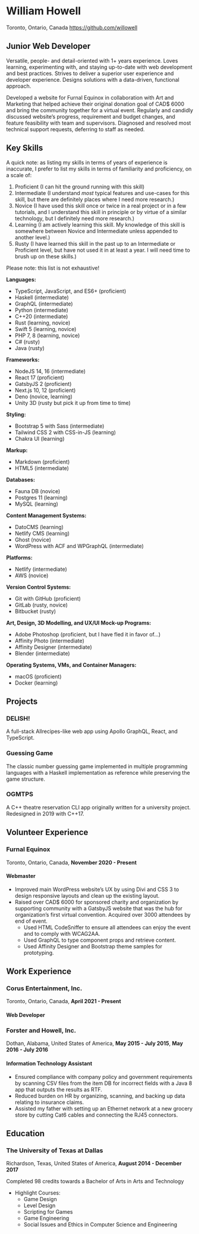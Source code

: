 # William Howell
Toronto, Ontario, Canada
https://github.com/willowell

## Junior Web Developer
Versatile, people- and detail-oriented with 1+ years experience. Loves learning, experimenting with, and staying up-to-date with web development and best practices. Strives to deliver a superior user experience and developer experience. Designs solutions with a data-driven, functional approach.

Developed a website for Furnal Equinox in collaboration with Art and Marketing that helped achieve their original donation goal of CAD$ 6000 and bring the community together for a virtual event. Regularly and candidly discussed website’s progress, requirement and budget changes, and feature feasibility with team and supervisors. Diagnosed and resolved most technical support requests, deferring to staff as needed. 

## Key Skills
A quick note: as listing my skills in terms of years of experience is inaccurate, I prefer to list my skills in terms of familiarity and proficiency, on a scale of:
1. Proficient (I can hit the ground running with this skill)
2. Intermediate (I understand *most* typical features and use-cases for this skill, but there are definitely places where I need more research.)
3. Novice (I have used this skill once or twice in a real project or in a few tutorials, and I understand this skill in principle or by virtue of a similar technology, but I definitely need more research.)
4. Learning (I am actively learning this skill. My knowledge of this skill is somewhere between Novice and Intermediate unless appended to another level.)
5. Rusty (I have learned this skill in the past up to an Intermediate or Proficient level, but have not used it in at least a year. I will need time to brush up on these skills.)

Please note: this list is not exhaustive!

**Languages:**
  * TypeScript, JavaScript, and ES6+ (proficient)
  * Haskell (intermediate)
  * GraphQL (intermediate)
  * Python (intermediate)
  * C++20 (intermediate)
  * Rust (learning, novice)
  * Swift 5 (learning, novice)
  * PHP 7, 8 (learning, novice)
  * C# (rusty)
  * Java (rusty)

**Frameworks:**
  * NodeJS 14, 16 (intermediate)
  * React 17 (proficient)
  * GatsbyJS 2 (proficient)
  * Next.js 10, 12 (proficient)
  * Deno (novice, learning)
  * Unity 3D (rusty but pick it up from time to time)

**Styling:**
  * Bootstrap 5 with Sass (intermediate)
  * Tailwind CSS 2 with CSS-in-JS (learning)
  * Chakra UI (learning)

**Markup:**
  * Markdown (proficient)
  * HTML5 (intermediate)

**Databases:**
  * Fauna DB (novice)
  * Postgres 11 (learning)
  * MySQL (learning)

**Content Management Systems:**
  * DatoCMS (learning)
  * Netlify CMS (learning)
  * Ghost (novice)
  * WordPress with ACF and WPGraphQL (intermediate)

**Platforms:**
  * Netlify (intermediate)
  * AWS (novice)

**Version Control Systems:**
  * Git with GitHub (proficient)
  * GitLab (rusty, novice)
  * Bitbucket (rusty)

**Art, Design, 3D Modelling, and UX/UI Mock-up Programs:**
  * Adobe Photoshop (proficient, but I have fled it in favor of...)
  * Affinity Photo (intermediate)
  * Affinity Designer (intermediate)
  * Blender (intermediate)

**Operating Systems, VMs, and Container Managers:**
  * macOS (proficient)
  * Docker (learning)

## Projects
### DELISH!
A full-stack Allrecipes-like web app using Apollo GraphQL, React, and TypeScript.

### Guessing Game
The classic number guessing game implemented in multiple programming languages with a Haskell implementation as reference while preserving the game structure.

### OGMTPS
A C++ theatre reservation CLI app originally written for a university project. Redesigned in 2019 with C++17.

## Volunteer Experience

### Furnal Equinox
Toronto, Ontario, Canada, **November 2020 - Present**

#### Webmaster
* Improved main WordPress website’s UX by using Divi and CSS 3 to design responsive layouts and clean up the existing layout.
* Raised over CAD$ 6000 for sponsored charity and organization by supporting community with a GatsbyJS website that was the hub for organization’s first virtual convention. Acquired over 3000 attendees by end of event. 
  * Used HTML CodeSniffer to ensure all attendees can enjoy the event and to comply with WCAG2AA. 
  * Used GraphQL to type component props and retrieve content. 
  * Used Affinity Designer and Bootstrap theme samples for prototyping. 

## Work Experience

### Corus Entertainment, Inc.
Toronto, Ontario, Canada, **April 2021 - Present**

#### Web Developer

### Forster and Howell, Inc.
Dothan, Alabama, United States of America, **May 2015 - July 2015**, **May 2016 - July 2016**

#### Information Technology Assistant
* Ensured compliance with company policy and government requirements by scanning CSV files from the item DB for incorrect fields with a Java 8 app that outputs the results as RTF.
* Reduced burden on HR by organizing, scanning, and backing up data relating to insurance claims.
* Assisted my father with setting up an Ethernet network at a new grocery store by cutting Cat6 cables and connecting the RJ45 connectors.

## Education

### The University of Texas at Dallas
Richardson, Texas, United States of America, **August 2014 - December 2017**

Completed 98 credits towards a Bachelor of Arts in Arts and Technology
* Highlight Courses:
  * Game Design
  * Level Design
  * Scripting for Games
  * Game Engineering
  * Social Issues and Ethics in Computer Science and Engineering

